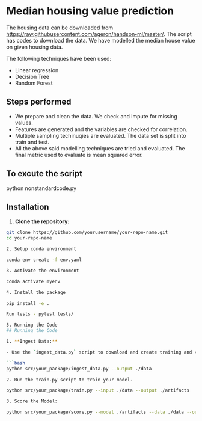 # Median housing value prediction

The housing data can be downloaded from https://raw.githubusercontent.com/ageron/handson-ml/master/. The script has codes to download the data. We have modelled the median house value on given housing data. 

The following techniques have been used: 

 - Linear regression
 - Decision Tree
 - Random Forest

## Steps performed
 - We prepare and clean the data. We check and impute for missing values.
 - Features are generated and the variables are checked for correlation.
 - Multiple sampling techinuqies are evaluated. The data set is split into train and test.
 - All the above said modelling techniques are tried and evaluated. The final metric used to evaluate is mean squared error.

## To excute the script
python nonstandardcode.py

## Installation
1. **Clone the repository:**

```bash
git clone https://github.com/yourusername/your-repo-name.git
cd your-repo-name

2. Setup conda environment

conda env create -f env.yaml

3. Activate the environment

conda activate myenv

4. Install the package

pip install -e .

Run tests - pytest tests/

5. Running the Code
## Running the Code

1. **Ingest Data:**

- Use the `ingest_data.py` script to download and create training and validation datasets.

```bash
python src/your_package/ingest_data.py --output ./data

2. Run the train.py script to train your model. 

python src/your_package/train.py --input ./data --output ./artifacts

3. Score the Model:

python src/your_package/score.py --model ./artifacts --data ./data --output ./results


